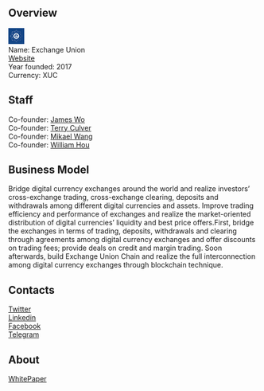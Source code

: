 ## Overview
![logo](../projects/logo/exchange_union.png)  
Name: Exchange Union  
[Website](https://www.exchangeunion.net/)  
Year founded: 2017  
Currency: XUC  
## Staff
Co-founder: [James Wo](../people/james_wo.md)  
Co-founder: [Terry Culver](../people/terry_culver.md)  
Co-founder: [Mikael Wang](../people/mikael_wang.md)  
Co-founder: [William Hou](../people/william_hou.md)
## Business Model
Bridge digital currency exchanges around the world and realize investors’ cross-exchange trading, cross-exchange clearing, deposits and withdrawals among different digital currencies and assets. Improve trading efficiency and performance of exchanges and realize the market-oriented distribution of digital currencies’ liquidity and best price offers.First, bridge the exchanges in terms of trading, deposits, withdrawals and clearing through agreements among digital currency exchanges and offer discounts on trading fees; provide deals on credit and margin trading. Soon afterwards, build Exchange Union Chain and realize the full interconnection among digital currency exchanges through blockchain technique.
## Contacts  
[Twitter](https://twitter.com/exchange_union)  
[Linkedin](https://www.linkedin.com/company/18154224/)  
[Facebook](https://www.facebook.com/XUCICO/)      
[Telegram](https://t.me/exchangeunioncoin)  
## About  
[WhitePaper](https://www.exchangeunion.net/white-paper.pdf)  
